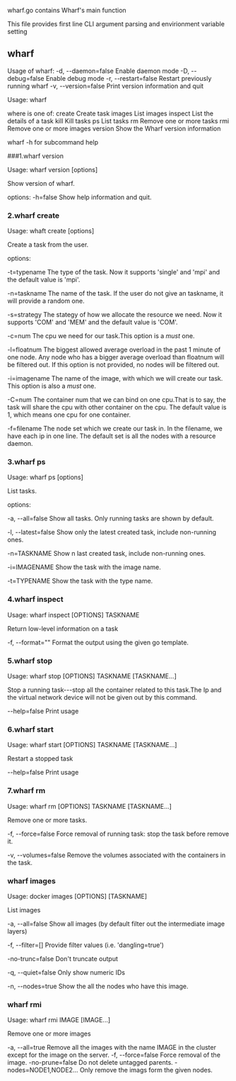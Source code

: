 wharf.go contains Wharf's main function

This file provides first line CLI argument parsing and envirionment variable setting

## wharf

Usage of wharf:
  -d, --daemon=false                     Enable daemon mode
  -D, --debug=false                      Enable debug mode
  -r, --restart=false					 Restart previously running wharf 
  -v, --version=false                    Print version information and quit

  

Usage: wharf <command>

where <command> is one of:
 create          Create task
 images          List images
 inspect		 List the details of a task
 kill            Kill tasks
 ps 			 List tasks
 rm				 Remove one or more tasks
 rmi			 Remove one or more images
 version         Show the Wharf version information

wharf <command> -h for subcommand help


###1.wharf version

Usage: wharf version [options]

Show version of wharf.

options:
	-h=false	Show help information and quit.

### 2.wharf create

Usage: whaft create [options] 

Create a task from the user.

options:

  -t=typename				The type of the task. Now it supports 'single' and 'mpi' and the default value is 'mpi'.

  -n=taskname				The name of the task. If the user do not give an taskname, it will provide a random one.

  -s=strategy				The stategy of how we allocate the resource we need. Now it supports 'COM' and 'MEM' and the default value is 'COM'.

  -c=num					The cpu we need for our task.This option is a *must* one.

  -l=floatnum				The biggest allowed average overload in the past 1 minute of one node. Any node who has a bigger average overload than floatnum will be filtered out. If this option is not
  							provided, no nodes will be filtered out.

  -i=imagename				The name of the image, with which we will create our task. This option is also a *must* one.

  -C=num					The container num that we can bind on one cpu.That is to say, the task will share the cpu with other container on the cpu. The default value is 1, which means one cpu for one
  							container.

  -f=filename				The node set which we create our task in. In the filename, we have each ip in one line. The default set is all the nodes with a resource daemon.


### 3.wharf ps 

  
Usage: wharf ps [options]

List tasks.

options:

  -a, --all=false      		Show all tasks. Only running tasks are shown by default.

  -l, --latest=false    	Show only the latest created task, include non-running ones.

  -n=TASKNAME				Show n last created task, include non-running ones.

  -i=IMAGENAME			    Show the task with the image name.

  -t=TYPENAME    			Show the task with the type name.


### 4.wharf inspect 

Usage: wharf inspect [OPTIONS] TASKNAME 

Return low-level information on a task 

  -f, --format=""    Format the output using the given go template.

### 5.wharf stop

Usage: wharf stop [OPTIONS] TASKNAME [TASKNAME...]


Stop a running task---stop all the container related to this task.The Ip and the virtual network device will not be given out by this command.

  --help=false       Print usage

### 6.wharf start 

Usage: wharf start [OPTIONS] TASKNAME [TASKNAME...]

Restart a stopped 	task 

  --help=false       Print usage

### 7.wharf  rm 		

Usage: wharf rm [OPTIONS]  TASKNAME [TASKNAME...]

Remove one or more  tasks. 

  -f, --force=false      Force removal of running  task: stop the task before remove it. 

  -v, --volumes=false    Remove the volumes associated with the containers in the task.

### wharf images          

Usage: docker images [OPTIONS] [TASKNAME]

List images

  -a, --all=false      Show all images (by default filter out the intermediate image layers)

  -f, --filter=[]      Provide filter values (i.e. 'dangling=true')

  -no-trunc=false     Don't truncate output

  -q, --quiet=false    Only show numeric IDs

  -n, --nodes=true     Show the all the nodes who have this image. 


### wharf rmi         

Usage: wharf rmi IMAGE [IMAGE...]

Remove one or more images

  -a, --all=true	  	 	Remove all the images with the name IMAGE in the cluster except for the image on the server.
  -f, --force=false    		Force removal of the image.
  -no-prune=false      		Do not delete untagged parents.
  -nodes=NODE1,NODE2... 	Only remove the imags form the given nodes.


